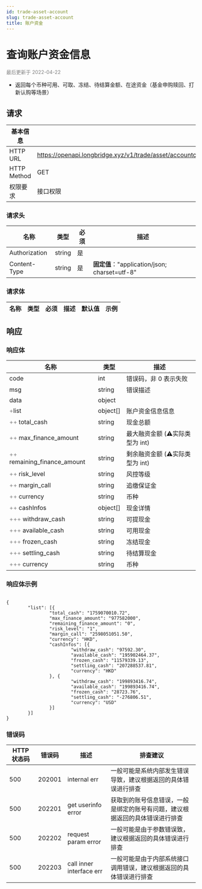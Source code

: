 ```yaml
---
id: trade-asset-account
slug: trade-asset-account
title: 账户资金
---
```


#  查询账户资金信息


<font color='gray' size='2'>最后更新于 2022-04-22</font>

 - 返回每个币种可用、可取、冻结、待结算金额、在途资金（基金申购赎回、打新认购等场景）

## 请求

| 基本信息        |                                              |
|-------------|----------------------------------------------|
| HTTP URL    | https://openapi.longbridge.xyz/v1/trade/asset/accountcashinfo |
| HTTP Method | GET                                         |
| 权限要求        | 接口权限                                         |

### 请求头

| 名称            | 类型     | 必须  | 描述                                        |
|---------------|--------|-----|-------------------------------------------|
| Authorization | string | 是   |                                           |
| Content-Type  | string | 是   | **固定值**："application/json; charset=utf-8" |

### 请求体

| 名称              | 类型     | 必须  | 描述                                                   | 默认值 | 示例      |
|-----------------|--------|-----|------------------------------------------------------|-----|---------|


## 响应

### 响应体

| 名称                                      | 类型       | 描述           |
|-----------------------------------------|----------|--------------|
| code                                    | int      | 错误码，非 0 表示失败 |
| msg                                     | string   | 错误描述         |
| data                                    | object   |              |
| <font color="grey">+</font>list      | object[]      | 账户资金信息信息     |
| <font color="grey">++</font> total_cash       | string |      现金总额        |
| <font color="grey">++</font> max_finance_amount          | string      |   最大融资金额 (⚠️实际类型为 int)            |
| <font color="grey">++</font> remaining_finance_amount | string       |    剩余融资金额  (⚠️实际类型为 int)         |
| <font color="grey">++</font> risk_level | string       | 风控等级             |
| <font color="grey">++</font> margin_call | string       |  追缴保证金            |
| <font color="grey">++</font> currency | string       |  币种         |
| <font color="grey">++</font> cashInfos | object[]       |    现金详情          |
| <font color="grey">+++</font> withdraw_cash | string       |   可提现金           |
| <font color="grey">+++</font> available_cash | string       |   可用现金          |
| <font color="grey">+++</font> frozen_cash | string       |   冻结现金           |
| <font color="grey">+++</font> settling_cash | string       |   待结算现金           |
| <font color="grey">+++</font> currency | string       |   币种           |




### 响应体示例

```

{
        "list": [{
                "total_cash": "1759070010.72",
                "max_finance_amount": "977582000",
                "remaining_finance_amount": "0",
                "risk_level": "1",
                "margin_call": "2598051051.50",
                "currency": "HKD",
                "cashInfos": [{
                        "withdraw_cash": "97592.30",
                        "available_cash": "195902464.37",
                        "frozen_cash": "11579339.13",
                        "settling_cash": "207288537.81",
                        "currency": "HKD"
                }, {
                        "withdraw_cash": "199893416.74",
                        "available_cash": "199893416.74",
                        "frozen_cash": "28723.76",
                        "settling_cash": "-276806.51",
                        "currency": "USD"
                }]
        }]
}
```

### 错误码

| HTTP 状态码 | 错误码     | 描述                | 排查建议                                          |
|---------|---------|-------------------|-----------------------------------------------|
| 500     | 202001 | internal err      | 一般可能是系统内部发生错误导致，建议根据返回的具体错误进行排查          |
| 500     | 202201 | get userinfo error      | 获取到的账号信息错误，一般是绑定的账号有问题，建议根据返回的具体错误进行排查          |
| 500     | 202202 | request param error | 一般可能是由于参数错误致，建议根据返回的具体错误进行排查  |
| 500     | 202203 | call inner interface err | 一般可能是由于内部系统接口调用错误，建议根据返回的具体错误进行排查  |
